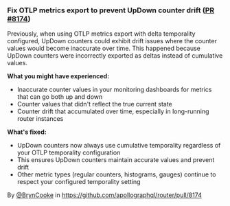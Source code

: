 ### Fix OTLP metrics export to prevent UpDown counter drift ([PR #8174](https://github.com/apollographql/router/pull/8174))

Previously, when using OTLP metrics export with delta temporality configured, UpDown counters could exhibit drift issues where the counter values would become inaccurate over time. This happened because UpDown counters were incorrectly exported as deltas instead of cumulative values.

**What you might have experienced:**

- Inaccurate counter values in your monitoring dashboards for metrics that can go both up and down
- Counter values that didn't reflect the true current state
- Counter drift that accumulated over time, especially in long-running router instances

**What's fixed:**
- UpDown counters now always use cumulative temporality regardless of your OTLP temporality configuration
- This ensures UpDown counters maintain accurate values and prevent drift
- Other metric types (regular counters, histograms, gauges) continue to respect your configured temporality setting

By [@BrynCooke](https://github.com/BrynCooke) in https://github.com/apollographql/router/pull/8174
